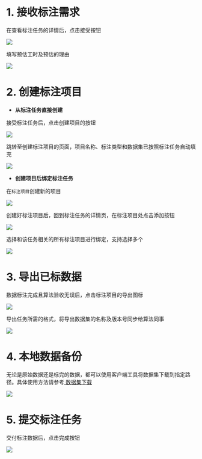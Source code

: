 # 1. 接收标注需求

在查看标注任务的详情后，点击接受按钮

![](images/标注人员操作指南/image-10.png)

填写预估工时及预估的理由

![](images/标注人员操作指南/image-9.png)



# 2. 创建标注项目

* **从标注任务直接创建**

接受标注任务后，点击创建项目的按钮

![](images/标注人员操作指南/image-6.png)

跳转至创建标注项目的页面，项目名称、标注类型和数据集已按照标注任务自动填充

![](images/标注人员操作指南/image-7.png)



* **创建项目后绑定标注任务**

在`标注项目`创建新的项目

![](images/标注人员操作指南/image-8.png)

创建好标注项目后，回到标注任务的详情页，在标注项目处点击添加按钮

![](images/标注人员操作指南/image.png)

选择和该任务相关的所有标注项目进行绑定，支持选择多个

![](images/标注人员操作指南/image-1.png)



# 3. 导出已标数据

数据标注完成且算法验收无误后，点击标注项目的导出图标

![](images/标注人员操作指南/image-2.png)

导出任务所需的格式，将导出数据集的名称及版本号同步给算法同事

![](images/标注人员操作指南/image-3.png)



# 4. 本地数据备份

无论是原始数据还是标完的数据，都可以使用客户端工具将数据集下载到指定路径。具体使用方法请参考[ 数据集下载](./数据集管理.md#下载数据集)

![](images/标注人员操作指南/image-4.png)



# 5. 提交标注任务

交付标注数据后，点击完成按钮

![](images/标注人员操作指南/image-5.png)

